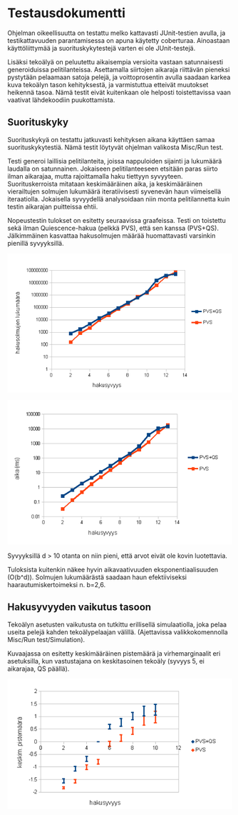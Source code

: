 Testausdokumentti
=================

Ohjelman oikeellisuutta on testattu melko kattavasti JUnit-testien avulla, ja testikattavuuden parantamisessa on apuna käytetty coberturaa. Ainoastaan käyttöliittymää ja suorituskykytestejä varten ei ole JUnit-testejä.

Lisäksi tekoälyä on peluutettu aikaisempia versioita vastaan satunnaisesti generoiduissa pelitilanteissa. Asettamalla siirtojen aikaraja riittävän pieneksi pystytään pelaamaan satoja pelejä, ja voittoprosentin avulla saadaan karkea kuva tekoälyn tason kehityksestä, ja varmistuttua etteivät muutokset heikennä tasoa. Nämä testit eivät kuitenkaan ole helposti toistettavissa vaan vaativat lähdekoodiin puukottamista.

Suorituskyky
------------

Suorituskykyä on testattu jatkuvasti kehityksen aikana käyttäen samaa suorituskykytestiä. Nämä testit löytyvät ohjelman valikosta Misc/Run test.

Testi generoi laillisia pelitilanteita, joissa nappuloiden sijainti ja lukumäärä laudalla on satunnainen. Jokaiseen pelitilanteeseen etsitään paras siirto ilman aikarajaa, mutta rajoittamalla haku tiettyyn syvyyteen. Suorituskerroista mitataan keskimääräinen aika, ja keskimääräinen vierailtujen solmujen lukumäärä iteratiivisesti syvenevän haun viimeisellä iteraatiolla. Jokaisella syvyydellä analysoidaan niin monta pelitilannetta kuin testin aikarajan puitteissa ehtii.

Nopeustestin tulokset on esitetty seuraavissa graafeissa. Testi on toistettu sekä ilman Quiescence-hakua (pelkkä PVS), että sen kanssa (PVS+QS). Jälkimmäinen kasvattaa hakusolmujen määrää huomattavasti varsinkin pienillä syvyyksillä.

![Depth vs count](pics/depth_vs_count.png "Keskimääräinen hakusolmujen määrä")

![Depth vs time](pics/depth_vs_time.png "Keskimääräinen hakuaika")

Syvyyksillä d > 10 otanta on niin pieni, että arvot eivät ole kovin luotettavia.

Tuloksista kuitenkin näkee hyvin aikavaativuuden eksponentiaalisuuden (O(b^d)). Solmujen lukumäärästä saadaan haun efektiiviseksi haarautumiskertoimeksi n. b=2,6.

Hakusyvyyden vaikutus tasoon
----------------------------

Tekoälyn asetusten vaikutusta on tutkittu erillisellä simulaatiolla, joka pelaa useita pelejä kahden tekoälypelaajan välillä. (Ajettavissa valikkokomennolla Misc/Run test/Simulation).

Kuvaajassa on esitetty keskimääräinen pistemäärä ja virhemarginaalit eri asetuksilla, kun vastustajana on keskitasoinen tekoäly (syvyys 5, ei aikarajaa, QS päällä).

![Winrates](pics/winrates.png "Keskimääräinen pistemäärä eri asetuksilla")


